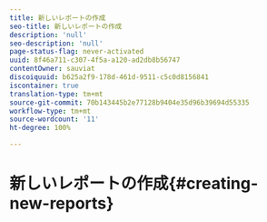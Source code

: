 ```yaml
---
title: 新しいレポートの作成
seo-title: 新しいレポートの作成
description: 'null'
seo-description: 'null'
page-status-flag: never-activated
uuid: 8f46a711-c307-4f5a-a120-ad2db8b56747
contentOwner: sauviat
discoiquuid: b625a2f9-178d-461d-9511-c5c0d8156841
iscontainer: true
translation-type: tm+mt
source-git-commit: 70b143445b2e77128b9404e35d96b39694d55335
workflow-type: tm+mt
source-wordcount: '11'
ht-degree: 100%

---
```



# 新しいレポートの作成{#creating-new-reports}

